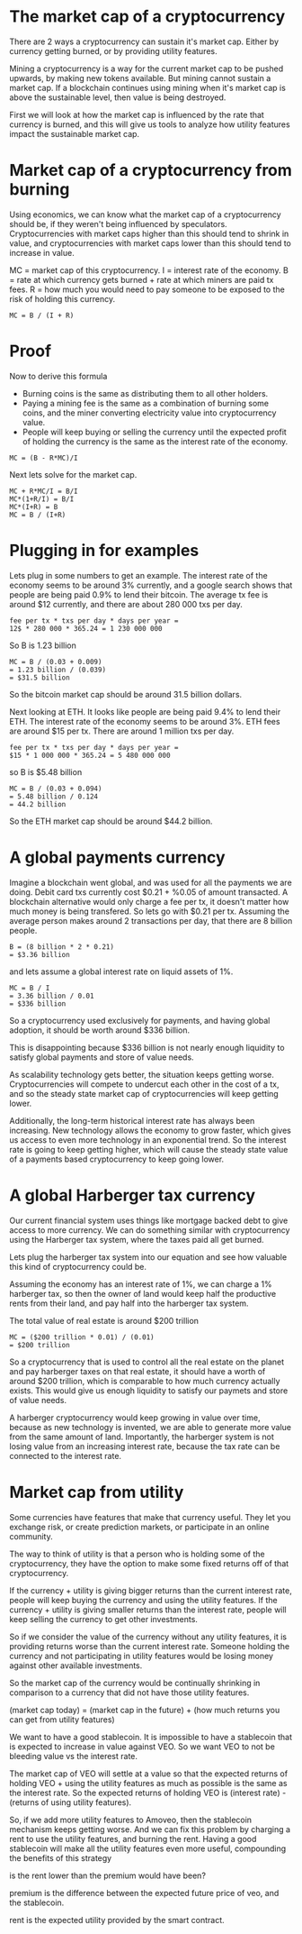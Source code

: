 The market cap of a cryptocurrency
===================

There are 2 ways a cryptocurrency can sustain it's market cap. Either by currency getting burned, or by providing utility features.

Mining a cryptocurrency is a way for the current market cap to be pushed upwards, by making new tokens available. But mining cannot sustain a market cap. If a blockchain continues using mining when it's market cap is above the sustainable level, then value is being destroyed.

First we will look at how the market cap is influenced by the rate that currency is burned, and this will give us tools to analyze how utility features impact the sustainable market cap.


Market cap of a cryptocurrency from burning
===================

Using economics, we can know what the market cap of a cryptocurrency should be, if they weren't being influenced by speculators.
Cryptocurrencies with market caps higher than this should tend to shrink in value, and cryptocurrencies with market caps lower than this should tend to increase in value.

MC = market cap of this cryptocurrency.
I = interest rate of the economy.
B = rate at which currency gets burned + rate at which miners are paid tx fees.
R = how much you would need to pay someone to be exposed to the risk of holding this currency.

```MC = B / (I + R)```

Proof
=========

Now to derive this formula

* Burning coins is the same as distributing them to all other holders.
* Paying a mining fee is the same as a combination of burning some coins, and the miner converting electricity value into cryptocurrency value.
* People will keep buying or selling the currency until the expected profit of holding the currency is the same as the interest rate of the economy.

```MC = (B - R*MC)/I```

Next lets solve for the market cap.
```
MC + R*MC/I = B/I
MC*(1+R/I) = B/I
MC*(I+R) = B
MC = B / (I+R)
```

Plugging in for examples
==========

Lets plug in some numbers to get an example.
The interest rate of the economy seems to be around 3% currently, and a google search shows that people are being paid 0.9% to lend their bitcoin.
The average tx fee is around $12 currently, and there are about 280 000 txs per day.

```
fee per tx * txs per day * days per year =
12$ * 280 000 * 365.24 = 1 230 000 000
```
So B is 1.23 billion

```
MC = B / (0.03 + 0.009)
= 1.23 billion / (0.039)
= $31.5 billion
```
So the bitcoin market cap should be around 31.5 billion dollars.

Next looking at ETH.
It looks like people are being paid 9.4% to lend their ETH. The interest rate of the economy seems to be around 3%.
ETH fees are around $15 per tx. There are around 1 million txs per day.

```
fee per tx * txs per day * days per year =
$15 * 1 000 000 * 365.24 = 5 480 000 000
```

so B is $5.48 billion

```
MC = B / (0.03 + 0.094)
= 5.48 billion / 0.124
= 44.2 billion
```
So the ETH market cap should be around $44.2 billion.

A global payments currency
==============

Imagine a blockchain went global, and was used for all the payments we are doing.
Debit card txs currently cost $0.21 + %0.05 of amount transacted.
A blockchain alternative would only charge a fee per tx, it doesn't matter how much money is being transfered. So lets go with $0.21 per tx.
Assuming the average person makes around 2 transactions per day, that there are 8 billion people.

```
B = (8 billion * 2 * 0.21)
= $3.36 billion
```

and lets assume a global interest rate on liquid assets of 1%.

```
MC = B / I
= 3.36 billion / 0.01
= $336 billion
```

So a cryptocurrency used exclusively for payments, and having global adoption, it should be worth around $336 billion.

This is disappointing because $336 billion is not nearly enough liquidity to satisfy global payments and store of value needs.

As scalability technology gets better, the situation keeps getting worse. Cryptocurrencies will compete to undercut each other in the cost of a tx, and so the steady state market cap of cryptocurrencies will keep getting lower.

Additionally, the long-term historical interest rate has always been increasing. New technology allows the economy to grow faster, which gives us access to even more technology in an exponential trend. So the interest rate is going to keep getting higher, which will cause the steady state value of a payments based cryptocurrency to keep going lower.

A global Harberger tax currency
================

Our current financial system uses things like mortgage backed debt to give access to more currency. We can do something similar with cryptocurrency using the Harberger tax system, where the taxes paid all get burned.

Lets plug the harberger tax system into our equation and see how valuable this kind of cryptocurrency could be.

Assuming the economy has an interest rate of 1%, we can charge a 1% harberger tax, so then the owner of land would keep half the productive rents from their land, and pay half into the harberger tax system.

The total value of real estate is around $200 trillion

```
MC = ($200 trillion * 0.01) / (0.01)
= $200 trillion
```

So a cryptocurrency that is used to control all the real estate on the planet and pay harberger taxes on that real estate, it should have a worth of around $200 trillion, which is comparable to how much currency actually exists.
This would give us enough liquidity to satisfy our paymets and store of value needs.

A harberger cryptocurrency would keep growing in value over time, because as new technology is invented, we are able to generate more value from the same amount of land. Importantly, the harberger system is not losing value from an increasing interest rate, because the tax rate can be connected to the interest rate.


Market cap from utility
==============

Some currencies have features that make that currency useful. They let you exchange risk, or create prediction markets, or participate in an online community.

The way to think of utility is that a person who is holding some of the cryptocurrency, they have the option to make some fixed returns off of that cryptocurrency.

If the currency + utility is giving bigger returns than the current interest rate, people will keep buying the currency and using the utility features. If the currency + utility is giving smaller returns than the interest rate, people will keep selling the currency to get other investments.

So if we consider the value of the currency without any utility features, it is providing returns worse than the current interest rate. Someone holding the currency and not participating in utility features would be losing money against other available investments.

So the market cap of the currency would be continually shrinking in comparison to a currency that did not have those utility features.

(market cap today) = (market cap in the future) + (how much returns you can get from utility features)








We want to have a good stablecoin.
It is impossible to have a stablecoin that is expected to increase in value against VEO.
So we want VEO to not be bleeding value vs the interest rate.

The market cap of VEO will settle at a value so that the expected returns of holding VEO + using the utility features as much as possible is the same as the interest rate.
So the expected returns of holding VEO is (interest rate) - (returns of using utility features).

So, if we add more utility features to Amoveo, then the stablecoin mechanism keeps getting worse.
And we can fix this problem by charging a rent to use the utility features, and burning the rent.
Having a good stablecoin will make all the utility features even more useful, compounding the benefits of this strategy





is the rent lower than the premium would have been?

premium is the difference between the expected future price of veo, and the stablecoin.

rent is the expected utility provided by the smart contract.